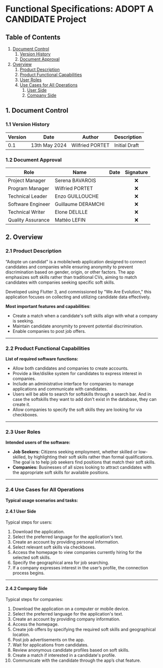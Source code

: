 # Functional Specifications: ADOPT A CANDIDATE Project

## Table of Contents

1. [Document Control](#1-document-control)
   1. [Version History](#11-version-history)
   2. [Document Approval](#12-document-approval)
2. [Overview](#2-overview)
   1. [Product Description](#21-product-description)
   2. [Product Functional Capabilities](#22-product-functional-capabilities)
   3. [User Roles](#23-user-roles)
   4. [Use Cases for All Operations](#24-use-cases-for-all-operations)
      1. [User Side](#241-user-side)
      2. [Company Side](#242-company-side)

## 1. Document Control

### 1.1 Version History

| **Version** | **Date**        | **Author**        | **Description**                        |
| ----------- | --------------- | ----------------- | -------------------------------------- |
| 0.1         | 13th May 2024   | Wilfried PORTET   | Initial Draft                          |

### 1.2 Document Approval

| **Role**          | **Name**          | **Date** | **Signature**        |
| ----------------- | ----------------- | -------- | -------------------- |
| Project Manager   | Serena BAVAROIS   |          | <center>❌</center>  |
| Program Manager   | Wilfried PORTET   |          | <center>❌</center>  |
| Technical Leader  | Enzo GUILLOUCHE   |          | <center>❌</center>  |
| Software Engineer | Guillaume DERAMCHI|          | <center>❌</center>  |
| Technical Writer  | Elone DELILLE     |          | <center>❌</center>  |
| Quality Assurance | Mattéo LEFIN      |          | <center>❌</center>  |

## 2. Overview

### 2.1 Product Description

“Adopte un candidat" is a mobile/web application designed to connect candidates and companies while ensuring anonymity to prevent discrimination based on gender, origin, or other factors. The app emphasizes soft skills rather than traditional CVs, aiming to match candidates with companies seeking specific soft skills.

Developed using Flutter 3, and commissioned by "We Are Evolution," this application focuses on collecting and utilizing candidate data effectively.


**Most important features and capabilities**:<br>

- Create a match when a candidate's soft skills align with what a company is seeking.
- Maintain candidate anonymity to prevent potential discrimination.
- Enable companies to post job offers.

---

### 2.2 Product Functional Capabilities


**List of required software functions:**


- Allow both candidates and companies to create accounts.
- Provide a like/dislike system for candidates to express interest in companies.
- Include an administrative interface for companies to manage applications and communicate with candidates.
- Users will be able to search for softskills through a search bar.
And in case the softskills they want to add don't exist in the database, they can create it.
- Allow companies to specify the soft skills they are looking for via checkboxes.

---

### 2.3 User Roles


**Intended users of the software:**


- **Job Seekers:** Citizens seeking employment, whether skilled or low-skilled, by highlighting their soft skills rather than formal qualifications. The goal is to help job seekers find positions that match their soft skills.
- **Companies:** Businesses of all sizes looking to attract candidates with the appropriate soft skills for available positions.

---

### 2.4 Use Cases for All Operations


**Typical usage scenarios and tasks:**

#### 2.4.1 User Side

Typical steps for users:

1. Download the application.
2. Select the preferred language for the application's text.
3. Create an account by providing personal information.
4. Select relevant soft skills via checkboxes.
5. Access the homepage to view companies currently hiring for the selected soft skills.
6. Specify the geographical area for job searching.
7. If a company expresses interest in the user’s profile, the connection process begins.

---

#### 2.4.2 Company Side

Typical steps for companies:

1. Download the application on a computer or mobile device.
2. Select the preferred language for the application's text.
3. Create an account by providing company information.
4. Access the homepage.
5. Create job offers by specifying the required soft skills and geographical location.
6. Post job advertisements on the app.
7. Wait for applications from candidates.
8. Review anonymous candidate profiles based on soft skills.
9. Create a match if interested in a candidate's profile.
10. Communicate with the candidate through the app’s chat feature.
